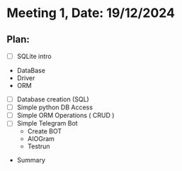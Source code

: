 # Meeting 1, Date: 19/12/2024

## Plan:

- [ ]  SQLite intro
  - DataBase
  - Driver
  - ORM
- [ ] Database creation (SQL)
- [ ] Simple python DB Access
- [ ] Simple ORM Operations ( CRUD )
- [ ] Simple Telegram Bot
  - Create BOT
  - AIOGram
  - Testrun
- Summary


